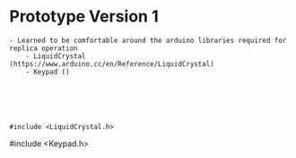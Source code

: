 # <h1> Prototype Version 1
    - Learned to be comfortable around the arduino libraries required for replica operation
        - LiquidCrystal (https://www.arduino.cc/en/Reference/LiquidCrystal)
        - Keypad ()






    #include <LiquidCrystal.h>
#include <Keypad.h>
